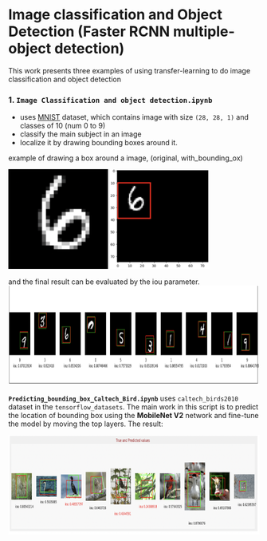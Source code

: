 # Image classification and Object Detection (Faster RCNN multiple-object detection)

This work presents three examples of using transfer-learning to do image classification and object detection

### 1. **`Image Classification and object detection.ipynb`** 

- uses [MNIST](http://yann.lecun.com/exdb/mnist/) dataset, which contains image with size `(28, 28, 1)` and classes of 10 (num 0 to 9)
- classify the main subject in an image
- localize it by drawing bounding boxes around it.

example of drawing a box around a image, (original, with_bounding_ox)
<p float="left">
  <img src='original_num.png' width="200" height="200"/>
  <img src='boudning_box_num.png' width="200" height="200"/> 
</p>

and the final result can be evaluated by the iou parameter.
 <img src='result.png' width="2000" height="200"/>
 
 **`Predicting_bounding_box_Caltech_Bird.ipynb`** uses `caltech_birds2010` dataset in the `tensorflow_datasets`. 
 The main work in this script is to predict the location of bounding box using the **MobileNet V2** network and fine-tune the model by moving the top layers. 
 The result:
 
<img src='result_bird.png' width="2000" height="200"/>
